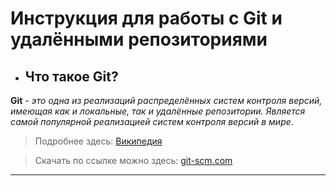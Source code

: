 # Инструкция для работы с Git и удалёнными репозиториями

* ## Что такое Git?            

**Git** - *это одна из реализаций распределённых систем контроля версий, имеющая как и локальные, так и удалённые репозитории. Является самой популярной реализацией систем контроля версий в мире*.
>Подробнее здесь: [Википедия](https://ru.wikipedia.org/wiki/Git)

>Скачать по ссылке можно здесь: [git-scm.com](https://git-scm.com/downloads)
---
